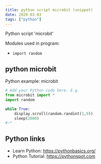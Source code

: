 ```yaml
---
title: python script microbit (snippet)
date: 2020-03-03
tags: ["python"]
---
```

Python script 'microbit'


Modules used in program: 
* `import random`

## python microbit

Python example: microbit

```python
# Add your Python code here. E.g.
from microbit import *
import random

while True:
    display.scroll(random.randint(1,9))
    sleep(2000)
#~*

```

## Python links

- Learn Python: https://pythonbasics.org/
- Python Tutorial: https://pythonspot.com
